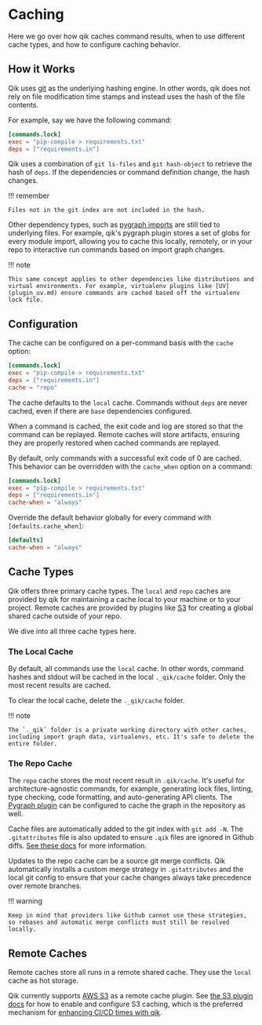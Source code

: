 # Caching

Here we go over how qik caches command results, when to use different cache types, and how to configure caching behavior.

## How it Works

Qik uses [git](https://git-scm.com) as the underlying hashing engine. In other words, qik does not rely on file modification time stamps and instead uses the hash of the file contents.

For example, say we have the following command:

```toml
[commands.lock]
exec = "pip-compile > requirements.txt"
deps = ["requirements.in"]
```

Qik uses a combination of `git ls-files` and `git hash-object` to retrieve the hash of `deps`. If the dependencies or command definition change, the hash changes.

!!! remember

    Files not in the git index are not included in the hash.

Other dependency types, such as [pygraph imports](plugin_pygraph.md) are still tied to underlying files. For example, qik's pygraph plugin stores a set of globs for every module import, allowing you to cache this locally, remotely, or in your repo to interactive run commands based on import graph changes.

!!! note

    This same concept applies to other dependencies like distributions and virtual environments. For example, virtualenv plugins like [UV](plugin_uv.md) ensure commands are cached based off the virtualenv lock file.

## Configuration

The cache can be configured on a per-command basis with the `cache` option:

```toml
[commands.lock]
exec = "pip-compile > requirements.txt"
deps = ["requirements.in"]
cache = "repo"
```

The cache defaults to the `local` cache. Commands without `deps` are never cached, even if there are `base` dependencies configured.

When a command is cached, the exit code and log are stored so that the command can be replayed. Remote caches will store artifacts, ensuring they are properly restored when cached commands are replayed.

By default, only commands with a successful exit code of 0 are cached. This behavior can be overridden with the `cache_when` option on a command:

```toml
[commands.lock]
exec = "pip-compile > requirements.txt"
deps = ["requirements.in"]
cache-when = "always"
```

Override the default behavior globally for every command with `[defaults.cache_when]`:

```toml
[defaults]
cache-when = "always"
```

## Cache Types

Qik offers three primary cache types. The `local` and `repo` caches are provided by qik for maintaining a cache local to your machine or to your project. Remote caches are provided by plugins like [S3](plugin_s3.md) for creating a global shared cache outside of your repo.

We dive into all three cache types here.

### The Local Cache

By default, all commands use the `local` cache. In other words, command hashes and stdout will be cached in the local `._qik/cache` folder. Only the most recent results are cached.

To clear the local cache, delete the `._qik/cache` folder.

!!! note

    The `._qik` folder is a private working directory with other caches, including import graph data, virtualenvs, etc. It's safe to delete the entire folder.

<a id="repo"></a>

### The Repo Cache

The `repo` cache stores the most recent result in `.qik/cache`. It's useful for architecture-agnostic commands, for example, generating lock files, linting, type checking, code formatting, and auto-generating API clients. The [Pygraph plugin](plugin_pygraph.md) can be configured to cache the graph in the repository as well.

Cache files are automatically added to the git index with `git add -N`. The `.gitattributes` file is also updated to ensure `.qik` files are ignored in Github diffs. [See these docs](https://docs.github.com/en/repositories/working-with-files/managing-files/customizing-how-changed-files-appear-on-github) for more information.

Updates to the repo cache can be a source git merge conflicts. Qik automatically installs a custom merge strategy in `.gitattributes` and the local git config to ensure that your cache changes always take precedence over remote branches.

!!! warning

    Keep in mind that providers like Github cannot use these strategies, so rebases and automatic merge conflicts must still be resolved locally.

<a id="remote"></a>

## Remote Caches

Remote caches store all runs in a remote shared cache. They use the `local` cache as hot storage.

Qik currently supports [AWS S3](https://aws.amazon.com/s3/) as a remote cache plugin. See [the S3 plugin docs](plugin_s3.md) for how to enable and configure S3 caching, which is the preferred mechanism for [enhancing CI/CD times with qik](cookbook_cicd.md).
